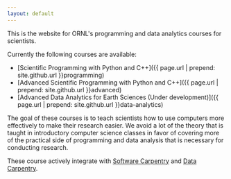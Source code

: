 ```yaml
---
layout: default
---
```


This is the website for ORNL's programming and data analytics courses for scientists. 

Currently the following courses are available:

* [Scientific Programming with Python and C++]({{ page.url | prepend: site.github.url }}programming)
* [Advanced Scientific Programming with Python and C++]({{ page.url | prepend: site.github.url }}advanced)
* [Advanced Data Analytics for Earth Sciences (Under development)]({{ page.url | prepend: site.github.url }}data-analytics)

The goal of these courses is to teach scientists how to use computers more
effectively to make their research easier. We avoid a lot of the theory that is
taught in introductory computer science classes in favor of covering more of the
practical side of programming and data analysis that is necessary for conducting research. 

These course actively integrate
with [Software Carpentry](http://software-carpentry.org) and
[Data Carpentry](http://datacarpentry.org).
